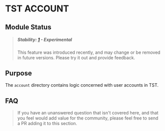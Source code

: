 # TST ACCOUNT


## Module Status

> ##### Stability: [1](https://github.com/CPT331/timesheeting-tool/tree/master/app/js/modules/README.md) - Experimental
>
> This feature was introduced recently, and may change
> or be removed in future versions.  Please try it out and provide feedback.

## Purpose

The `account` directory contains logic concerned with user accounts in TST.

## FAQ

> If you have an unanswered question that isn't covered here, and that you feel would add value for the community, please feel free to send a PR adding it to this section.